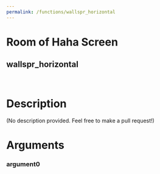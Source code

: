 ```yaml
---
permalink: /functions/wallspr_horizontal
---
```

# Room of Haha Screen  
## wallspr_horizontal  
&nbsp;  
# Description  
(No description provided. Feel free to make a pull request!) 
&nbsp;  
# Arguments
### argument0

&nbsp;  


